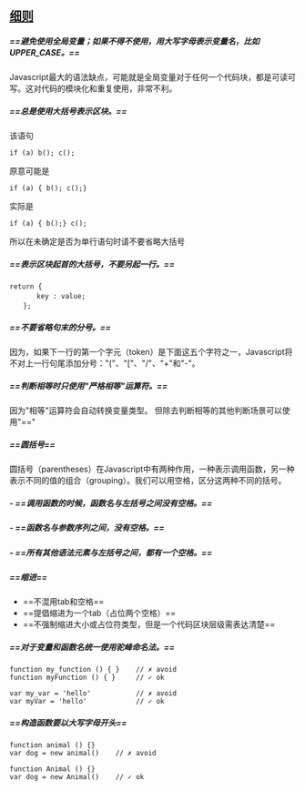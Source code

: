 ## [细则](https://standardjs.com/rules-zhcn.html)
#####  ==避免使用全局变量；如果不得不使用，用大写字母表示变量名，比如UPPER_CASE。==
Javascript最大的语法缺点，可能就是全局变量对于任何一个代码块，都是可读可写。这对代码的模块化和重复使用，非常不利。
##### ==总是使用大括号表示区块。==
该语句
```
if (a) b(); c();
```
原意可能是
```
if (a) { b(); c();}
```
实际是
```
if (a) { b();} c();
```
所以在未确定是否为单行语句时请不要省略大括号
##### ==表示区块起首的大括号，不要另起一行。==

```
return {
　　　　key : value;
　　};
```

##### ==不要省略句末的分号。==
因为，如果下一行的第一个字元（token）是下面这五个字符之一，Javascript将不对上一行句尾添加分号："("、"["、"/"、"+"和"-"。
##### ==判断相等时只使用"严格相等"运算符。==
因为"相等"运算符会自动转换变量类型。
但除去判断相等的其他判断场景可以使用"=="
##### ==圆括号==
圆括号（parentheses）在Javascript中有两种作用，一种表示调用函数，另一种表示不同的值的组合（grouping）。我们可以用空格，区分这两种不同的括号。
##### - ==调用函数的时候，函数名与左括号之间没有空格。==
##### - ==函数名与参数序列之间，没有空格。==
##### - ==所有其他语法元素与左括号之间，都有一个空格。==
##### ==缩进==
- ==不混用tab和空格==
- ==提倡缩进为一个tab（占位两个空格）==
- ==不强制缩进大小或占位符类型，但是一个代码区块层级需表达清楚==
##### ==对于变量和函数名统一使用驼峰命名法。==

```
function my_function () { }    // ✗ avoid
function myFunction () { }     // ✓ ok

var my_var = 'hello'           // ✗ avoid
var myVar = 'hello'            // ✓ ok
```

##### ==构造函数要以大写字母开头==
```
function animal () {}
var dog = new animal()    // ✗ avoid

function Animal () {}
var dog = new Animal()    // ✓ ok
```
